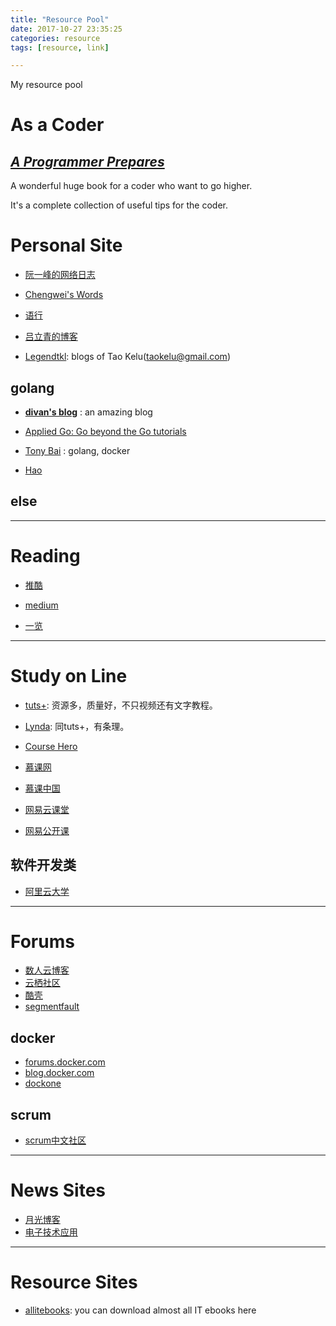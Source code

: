 ```yaml
---
title: "Resource Pool"
date: 2017-10-27 23:35:25
categories: resource
tags: [resource, link]

---
```


My resource pool

<!--more-->

# As a Coder
## [*A Programmer Prepares*](https://leohxj.gitbooks.io/a-programmer-prepares/)
A wonderful huge book for a coder who want to go higher.

It's a complete collection of useful tips for the coder.

# Personal Site

- [阮一峰的网络日志](http://www.ruanyifeng.com/blog)
- [Chengwei's Words](http://www.chengweiyang.cn)
- [语行](http://www.cnblogs.com/yuxingfirst)

- [吕立青的博客](http://blog.jimmylv.info)

- [Legendtkl](http://legendtkl.com/): blogs of Tao Kelu(taokelu@gmail.com)

## golang

- **[divan's blog](https://divan.github.io)** : an amazing blog
- [Applied Go: Go beyond the Go tutorials](https://appliedgo.net)

- [Tony Bai](http://tonybai.com/articles) : golang, docker
- [Hao](http://zuozuohao.github.io/)

## else


---

# Reading

- [推酷](http://www.tuicool.com)

- [medium](https://medium.com)
- [一览](http://www.yilan.io)

---

# Study on Line

- [tuts+](https://tutsplus.com): 资源多，质量好，不只视频还有文字教程。
- [Lynda](https://www.lynda.com): 同tuts+，有条理。
- [Course Hero](https://www.coursehero.com)

- [慕课网](http://www.imooc.com)
- [慕课中国](http://www.mooc.cn)
- [网易云课堂](http://study.163.com)
- [网易公开课](http://open.163.com)

## 软件开发类

- [阿里云大学](https://edu.aliyun.com/developer)

---

# Forums

- [数人云博客](http://blog.dataman-inc.com)
- [云栖社区](https://yq.aliyun.com)
- [酷壳](http://coolshell.cn)
- [segmentfault](https://segmentfault.com)

## docker
- [forums.docker.com](https://forums.docker.com)
- [blog.docker.com](https://blog.docker.com)
- [dockone](http://dockone.io/)

## scrum

- [scrum中文社区](http://www.chinascrum.org/)

-----


# News Sites

- [月光博客](http://www.williamlong.info)
- [电子技术应用](http://www.chinaaet.com)


---

# Resource Sites

- [allitebooks](http://www.allitebooks.com): you can download almost all IT ebooks here

